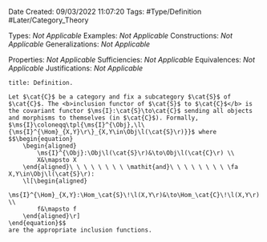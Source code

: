 <div class="topSpace"></div>

Date Created: 09/03/2022 11:07:20
Tags: #Type/Definition #Later/Category_Theory

Types: <i>Not Applicable</i>
Examples: <i>Not Applicable</i>
Constructions: <i>Not Applicable</i>
Generalizations: <i>Not Applicable</i>

Properties: <i>Not Applicable</i>
Sufficiencies: <i>Not Applicable</i>
Equivalences: <i>Not Applicable</i>
Justifications: <i>Not Applicable</i>

``` ad-Definition
title: Definition.

Let $\cat{C}$ be a category and fix a subcategory $\cat{S}$ of $\cat{C}$. The <b>inclusion functor of $\cat{S}$ to $\cat{C}$</b> is the covariant functor $\ms{I}:\cat{S}\to\cat{C}$ sending all objects and morphisms to themselves (in $\cat{C}$). Formally, $\ms{I}\coloneqq\tpl{\ms{I}^{\Obj},\l\{\ms{I}^{\Hom}_{X,Y}\r\}_{X,Y\in\Obj\l(\cat{S}\r)}}$ where
$$\begin{equation}
    \begin{aligned}
        \ms{I}^{\Obj}:\Obj\l(\cat{S}\r)&\to\Obj\l(\cat{C}\r) \\
        X&\mapsto X
    \end{aligned}\ \ \ \ \ \ \ \ \mathit{and}\ \ \ \ \ \ \ \ \fa X,Y\in\Obj\l(\cat{S}\r):
    \l[\begin{aligned}
        \ms{I}^{\Hom}_{X,Y}:\Hom_\cat{S}\!\l(X,Y\r)&\to\Hom_\cat{C}\!\l(X,Y\r) \\
        f&\mapsto f
    \end{aligned}\r]
\end{equation}$$
are the appropriate inclusion functions.

```
